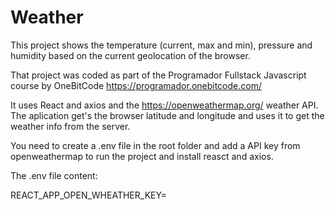 # Weather

This project shows the temperature (current, max and min), pressure and humidity based on the current geolocation of the browser.

That project was coded as part of the Programador Fullstack Javascript course by OneBitCode https://programador.onebitcode.com/

It uses React and axios and the https://openweathermap.org/ weather API. The aplication get's the browser latitude and longitude and uses it to get the weather info from the server.

You need to create a .env file in the root folder and add a API key from openweathermap to run the project and install reasct and axios.

The .env file content:

REACT_APP_OPEN_WHEATHER_KEY=<your open weather credential>
